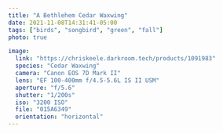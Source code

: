 ```yaml
---
title: "A Bethlehem Cedar Waxwing"
date: 2021-11-08T14:31:41-05:00
tags: ["birds", "songbird", "green", "fall"]
photo: true

image:
  link: "https://chriskeele.darkroom.tech/products/1091983"
  species: "Cedar Waxwing"
  camera: "Canon EOS 7D Mark II"
  lens: "EF 100-400mm f/4.5-5.6L IS II USM"
  aperture: "f/5.6"
  shutter: "1/200s"
  iso: "3200 ISO"
  file: "015A6349"
  orientation: "horizontal"
---
```

